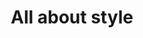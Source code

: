 ---
guid: "UPDATE THIS"
title: "All about style"
description: "In episode 14, we discuss topics such as the future of blog posts, the new blog, NFTs as securities, Will promoting smoking, picking a web3 lawyer, launching a project in a specific country, and more."
pubDate: "Tue, 8 Mar 2022 18:00:00 -0500" # 6pm New York time
itunes-explicit: false
itunes-episode: 14
itunes-episodeType: Full

# More info
# More info
youtube-full: https://youtu.be/x-y30SVHi-s
youtube-cuts:
  - name: Costanza Byzantine fault tolerance
    url: https://youtu.be/hdrPkqGloJ0
discussion: https://twitter.com/fulldecent/status/1501331515556388864

# Timeline
timeline:
  - seconds: 0
    title: Intro
  - seconds: 64
    title: Future blog posts
  - seconds: 132
    title: The new blog
  - seconds: 158
    title: Are NFTs securities?
  - seconds: 220
    title: Why is Will promoting smoking?
  - seconds: 395
    title: How to pick a web3 lawyer?
  - seconds: 466
    title: Which country should you launch your project in?
  - seconds: 522
    title: Who released Hillary Clinton's emails?
  - seconds: 611
    title: How to go to jail selling NFTs
  - seconds: 640
    title: ERC721a hot take
  - seconds: 680
    title: Who is Su?
  - seconds: 713
    title: Solidity style guide PR review
  - seconds: 1105
    title: ERC721a trick for picking bits

# File information
enclosure-url: "GET THIS EPISODE DATE AND NUMBER"
enclosure-length: NEED_FINAL_FILE_WITH_METADATA_FOR_THIS
enclosure-type: "audio/x-m4a"
itunes-duration: NEED_FINAL_FILE_WITH_METADATA_FOR_THIS
---
